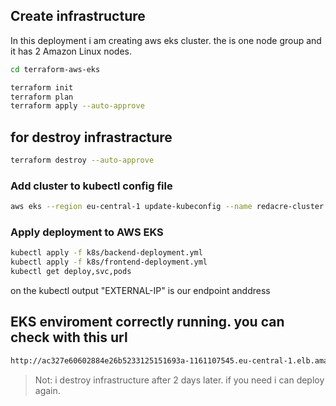 ## Create infrastructure
In this deployment i am creating aws eks cluster. the is one node group and it has 2 Amazon Linux nodes.

```sh
cd terraform-aws-eks

terraform init
terraform plan
terraform apply --auto-approve
```

## for destroy infrastracture
```sh
terraform destroy --auto-approve
```

### Add cluster to kubectl config file
```sh
aws eks --region eu-central-1 update-kubeconfig --name redacre-cluster
```

### Apply deployment to AWS EKS
```sh
kubectl apply -f k8s/backend-deployment.yml
kubectl apply -f k8s/frontend-deployment.yml
kubectl get deploy,svc,pods
```
on the kubectl output "EXTERNAL-IP" is our endpoint anddress

## EKS enviroment correctly running. you can check with this url
```sh
http://ac327e60602884e26b5233125151693a-1161107545.eu-central-1.elb.amazonaws.com/
```
> Not: i destroy infrastructure after 2 days later. if you need i can deploy again.
